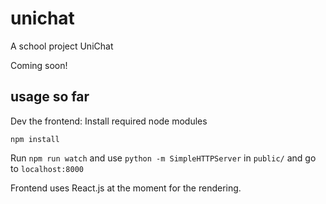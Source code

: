 unichat
=======

A school project UniChat

Coming soon!


## usage so far

Dev the frontend:
Install required node modules

```
npm install
```

Run `npm run watch` and use `python -m SimpleHTTPServer` in `public/` and go to `localhost:8000`

Frontend uses React.js at the moment for the rendering.
